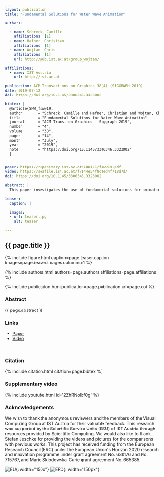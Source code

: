 ```yaml
---
layout: publication
title: "Fundamental Solutions for Water Wave Animation"

authors:

  - name: Schreck, Camille
    affiliations: [1]
  - name: Hafner, Christian
    affiliations: [1]
  - name: Wojtan, Chris
    affiliations: [1]
    url: http://pub.ist.ac.at/group_wojtan/

affiliations:
  - name: IST Austria
    url: http://ist.ac.at	

publication: ACM Transactions on Graphics 38(4) (SIGGRAPH 2019)
date: 2019-07-12
doi: https://doi.org/10.1145/3306346.3323002

bibtex: |
  @article{SHW_fsww19,
  author       = "Schreck, Camille and Hafner, Christian and Wojtan, Chris"
  title        = "Fundamental Solutions for Water Wave Animation",
  journal      = "ACM Trans. on Graphics - Siggraph 2019",
  number       = "4",
  volume       = "38",
  pages        = "14",
  month        = "July",
  year         = "2019",
  note         = "https://doi.org/10.1145/3306346.3323002"
  }


paper: https://repository.ist.ac.at/1084/1/fsww19.pdf
video: https://seafile.ist.ac.at/f/144e54f8c8ed4f718d7d/
doi: https://doi.org/10.1145/3306346.3323002

abstract: |
  This paper investigates the use of fundamental solutions for animating detailed linear water surface waves. We first propose an analytical solution for efficiently animating circular ripples in closed form. We then show how to adapt the method of fundamental solutions (MFS) to create ambient waves interacting with complex obstacles. Subsequently, we present a novel wavelet-based discretization which outperforms the state of the art MFS approach for simulating time-varying water surface waves with moving obstacles. Our results feature high-resolution spatial details, interactions with complex boundaries, and large open ocean domains. Our method compares favorably with previous work as well as known analytical solutions. We also present comparisons between our method and real world examples.
  
teaser:
  caption: |
    
  images:
  - url: teaser.jpg
    alt: teaser

---
```


## {{ page.title }}

{% include figure.html caption=page.teaser.caption images=page.teaser.images columns=1 %}

{% include authors.html authors=page.authors affiliations=page.affiliations %}

{% include publication.html publication=page.publication url=page.doi %}


### Abstract

{{ page.abstract }}

### Links

* [Paper](https://repository.ist.ac.at/1084/1/fsww19.pdf)
* [Video](https://seafile.ist.ac.at/f/144e54f8c8ed4f718d7d/)
<br>

### Citation

{% include citation.html citation=page.bibtex %}

### Supplementary video

{% include youtube.html id='2ZhRNoIbf0g' %}

### Acknowledgements

We wish to thank the anonymous reviewers and the members of the Visual Computing Group at IST Austria for their valuable feedback. This research was supported by the Scientific Service Units (SSU) of IST Austria through resources provided by Scientific Computing. We would also like to thank Stefan Jeschke for providing the videos and pictures for the comparisons with previous works.
This project has received funding from the European Research Council (ERC) under the European Union's Horizon 2020 research and innovation programme under grant agreement No. 638176 and No. 715767, and Marie Sklodowska-Curie grant agreement No. 665385.


![EU](flag_yellow_low.jpg){: width="150x"}
![ERC](LOGO-ERC.jpg){: width="150px"}
